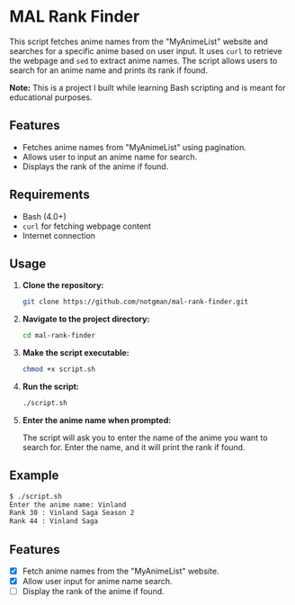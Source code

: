 # MAL Rank Finder

This script fetches anime names from the "MyAnimeList" website and searches for a specific anime based on user input. It uses `curl` to retrieve the webpage and `sed` to extract anime names. The script allows users to search for an anime name and prints its rank if found.

**Note:** This is a project I built while learning Bash scripting and is meant for educational purposes.

## Features

- Fetches anime names from "MyAnimeList" using pagination.
- Allows user to input an anime name for search.
- Displays the rank of the anime if found.

## Requirements

- Bash (4.0+)
- `curl` for fetching webpage content
- Internet connection

## Usage

1. **Clone the repository:**

    ```bash
    git clone https://github.com/notgman/mal-rank-finder.git
    ```

2. **Navigate to the project directory:**

    ```bash
    cd mal-rank-finder
    ```

3. **Make the script executable:**

    ```bash
    chmod +x script.sh
    ```

4. **Run the script:**

    ```bash
    ./script.sh
    ```

5. **Enter the anime name when prompted:**

    The script will ask you to enter the name of the anime you want to search for. Enter the name, and it will print the rank if found.

## Example

```bash
$ ./script.sh
Enter the anime name: Vinland
Rank 30 : Vinland Saga Season 2
Rank 44 : Vinland Saga
```

## Features

- [x] Fetch anime names from the "MyAnimeList" website.
- [x] Allow user input for anime name search.
- [ ] Display the rank of the anime if found.
